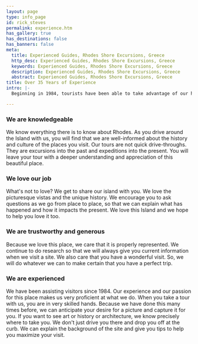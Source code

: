 ```yaml
---
layout: page
type: info_page
id: rick_steves
permalink: experience.htm
has_gallery: true
has_destinations: false
has_banners: false
meta:
  title: Experienced Guides, Rhodes Shore Excursions, Greece
  http_desc: Experienced Guides, Rhodes Shore Excursions, Greece
  keywords: Experienced Guides, Rhodes Shore Excursions, Greece
  description: Experienced Guides, Rhodes Shore Excursions, Greece
  abstract: Experienced Guides, Rhodes Shore Excursions, Greece
title: Over 35 Years of Experience
intro: |-
  Beginning in 1984, tourists have been able to take advantage of our high quality private tour service. Our online presence dates back to 1998.

---
```

### We are knowledgeable

We know everything there is to know about Rhodes. As you drive around the Island with us, you will find that we are well-informed about the history and culture of the places you visit. Our tours are not quick drive-throughs. They are excursions into the past and expeditions into the present. You will leave your tour with a deeper understanding and appreciation of this beautiful place.

### We love our job

What's not to love? We get to share our island with you. We love the picturesque vistas and the unique history. We encourage you to ask questions as we go from place to place, so that we can explain what has happened and how it impacts the present. We love this Island and we hope to help you love it too.

### We are trustworthy and generous

Because we love this place, we care that it is properly represented. We continue to do research so that we will always give you current information when we visit a site. We also care that you have a wonderful visit. So, we will do whatever we can to make certain that you have a perfect trip.

### We are experienced

We have been assisting visitors since 1984. Our experience and our passion for this place makes us very proficient at what we do. When you take a tour with us, you are in very skilled hands. Because we have done this many times before, we can anticipate your desire for a picture and capture it for you. If you want to see art or history or architecture, we know precisely where to take you. We don't just drive you there and drop you off at the curb. We can explain the background of the site and give you tips to help you maximize your visit.